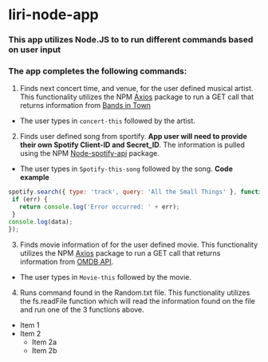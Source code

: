 # liri-node-app

### This app utilizes Node.JS to to run different commands based on user input

### The app completes the following commands:

1. Finds next concert time, and venue, for the user defined musical artist.  This functionality utilizes the NPM [Axios](https://www.npmjs.com/package/axios) package to run a GET call that returns information from [Bands in Town](https://www.bandsintown.com/) 
 * The user types in `concert-this` followed by the artist. 
 
2. Finds user defined song from sportify. **App user will need to provide their own Spotify Client-ID and Secret_ID**.  The information is pulled using the NPM [Node-spotify-api](https://www.npmjs.com/package/node-spotify-api) package.     
 * The user types in `Spotify-this-song` followed by the song.
  **Code example** 
 ```javascript
 spotify.search({ type: 'track', query: 'All the Small Things' }, function(err, data) {
  if (err) {
    return console.log('Error occurred: ' + err);
  }
console.log(data); 
});
```

3. Finds movie information of for the user defined movie.   This functionality utilizes the NPM [Axios](https://www.npmjs.com/package/axios) package to run a GET call that returns information from [OMDB API](http://www.omdbapi.com/).  
 * The user types in `Movie-this` followed by the movie.

4. Runs command found in the Random.txt file.  This functionality utilizes the  fs.readFile function which will read the information found on the file and run one of the 3 functions above. 

* Item 1
* Item 2
  * Item 2a
  * Item 2b
 
 
